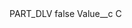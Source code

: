 <?xml version="1.0" encoding="UTF-8"?>
<CustomMetadata xmlns="http://soap.sforce.com/2006/04/metadata" xmlns:xsi="http://www.w3.org/2001/XMLSchema-instance" xmlns:xsd="http://www.w3.org/2001/XMLSchema">
    <label>PART_DLV</label>
    <protected>false</protected>
    <values>
        <field>Value__c</field>
        <value xsi:type="xsd:string">C</value>
    </values>
</CustomMetadata>
